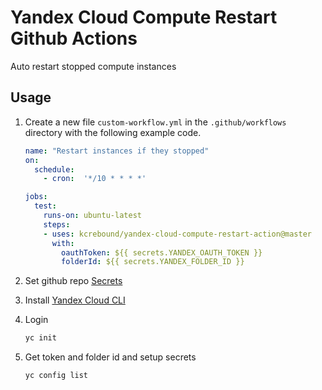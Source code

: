# Yandex Cloud Compute Restart Github Actions

Auto restart stopped compute instances

## Usage

  1. Create a new file `custom-workflow.yml` in the `.github/workflows` directory with the following example code.

        ```yaml
        name: "Restart instances if they stopped"
        on:
          schedule:
            - cron:  '*/10 * * * *'
        
        jobs:
          test:
            runs-on: ubuntu-latest
            steps:
            - uses: kcrebound/yandex-cloud-compute-restart-action@master
              with:
                oauthToken: ${{ secrets.YANDEX_OAUTH_TOKEN }}
                folderId: ${{ secrets.YANDEX_FOLDER_ID }}
        ```

  1. Set github repo [Secrets](https://help.github.com/en/articles/virtual-environments-for-github-actions#creating-and-using-secrets-encrypted-variables)

  1. Install [Yandex Cloud CLI](https://cloud.yandex.ru/docs/cli/quickstart)

  1. Login

        ```bash
        yc init
        ```
  
  1. Get token and folder id and setup secrets

        ```bash
        yc config list
        ```
